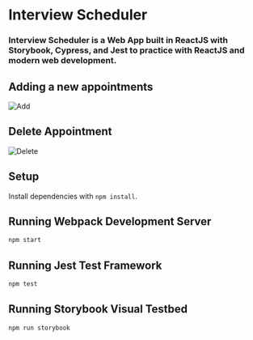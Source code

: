 # Interview Scheduler

### Interview Scheduler is a Web App built in ReactJS with Storybook, Cypress, and Jest to practice with ReactJS and modern web development.

## Adding a new appointments

![Add]()

## Delete Appointment

![Delete](")

## Setup

Install dependencies with `npm install`.

## Running Webpack Development Server

```sh
npm start
```

## Running Jest Test Framework

```sh
npm test
```

## Running Storybook Visual Testbed

```sh
npm run storybook
```
